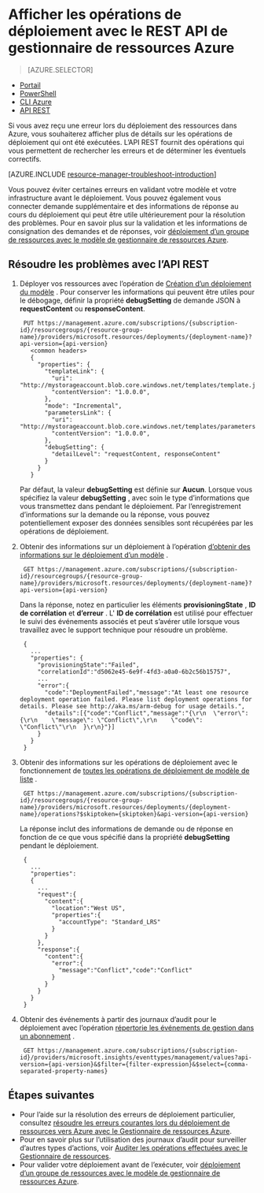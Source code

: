<properties
   pageTitle="Afficher les opérations de déploiement avec l’API REST | Microsoft Azure"
   description="Décrit comment utiliser le REST API de gestionnaire de ressources Azure pour détecter les problèmes de déploiement du Gestionnaire de ressources."
   services="azure-resource-manager,virtual-machines"
   documentationCenter=""
   tags="top-support-issue"
   authors="tfitzmac"
   manager="timlt"
   editor="tysonn"/>

<tags
   ms.service="azure-resource-manager"
   ms.devlang="na"
   ms.topic="article"
   ms.tgt_pltfrm="vm-multiple"
   ms.workload="infrastructure"
   ms.date="06/13/2016"
   ms.author="tomfitz"/>

# <a name="view-deployment-operations-with-azure-resource-manager-rest-api"></a>Afficher les opérations de déploiement avec le REST API de gestionnaire de ressources Azure

> [AZURE.SELECTOR]
- [Portail](resource-manager-troubleshoot-deployments-portal.md)
- [PowerShell](resource-manager-troubleshoot-deployments-powershell.md)
- [CLI Azure](resource-manager-troubleshoot-deployments-cli.md)
- [API REST](resource-manager-troubleshoot-deployments-rest.md)

Si vous avez reçu une erreur lors du déploiement des ressources dans Azure, vous souhaiterez afficher plus de détails sur les opérations de déploiement qui ont été exécutées. L’API REST fournit des opérations qui vous permettent de rechercher les erreurs et de déterminer les éventuels correctifs.

[AZURE.INCLUDE [resource-manager-troubleshoot-introduction](../includes/resource-manager-troubleshoot-introduction.md)]

Vous pouvez éviter certaines erreurs en validant votre modèle et votre infrastructure avant le déploiement. Vous pouvez également vous connecter demande supplémentaire et des informations de réponse au cours du déploiement qui peut être utile ultérieurement pour la résolution des problèmes. Pour en savoir plus sur la validation et les informations de consignation des demandes et de réponses, voir [déploiement d’un groupe de ressources avec le modèle de gestionnaire de ressources Azure](resource-group-template-deploy-rest.md).

## <a name="troubleshoot-with-rest-api"></a>Résoudre les problèmes avec l’API REST

1. Déployer vos ressources avec l’opération de [Création d’un déploiement du modèle](https://msdn.microsoft.com/library/azure/dn790564.aspx) . Pour conserver les informations qui peuvent être utiles pour le débogage, définir la propriété **debugSetting** de demande JSON à **requestContent** ou **responseContent**. 

        PUT https://management.azure.com/subscriptions/{subscription-id}/resourcegroups/{resource-group-name}/providers/microsoft.resources/deployments/{deployment-name}?api-version={api-version}
          <common headers>
          {
            "properties": {
              "templateLink": {
                "uri": "http://mystorageaccount.blob.core.windows.net/templates/template.json",
                "contentVersion": "1.0.0.0",
              },
              "mode": "Incremental",
              "parametersLink": {
                "uri": "http://mystorageaccount.blob.core.windows.net/templates/parameters.json",
                "contentVersion": "1.0.0.0",      
              },
              "debugSetting": {
                "detailLevel": "requestContent, responseContent"
              }
            }
          }

    Par défaut, la valeur **debugSetting** est définie sur **Aucun**. Lorsque vous spécifiez la valeur **debugSetting** , avec soin le type d’informations que vous transmettez dans pendant le déploiement. Par l’enregistrement d’informations sur la demande ou la réponse, vous pouvez potentiellement exposer des données sensibles sont récupérées par les opérations de déploiement. 

2. Obtenir des informations sur un déploiement à l’opération [d’obtenir des informations sur le déploiement d’un modèle](https://msdn.microsoft.com/library/azure/dn790565.aspx) .

        GET https://management.azure.com/subscriptions/{subscription-id}/resourcegroups/{resource-group-name}/providers/microsoft.resources/deployments/{deployment-name}?api-version={api-version}

    Dans la réponse, notez en particulier les éléments **provisioningState** , **ID de corrélation** et **d’erreur** . L' **ID de corrélation** est utilisé pour effectuer le suivi des événements associés et peut s’avérer utile lorsque vous travaillez avec le support technique pour résoudre un problème.
    
        { 
          ...
          "properties": {
            "provisioningState":"Failed",
            "correlationId":"d5062e45-6e9f-4fd3-a0a0-6b2c56b15757",
            ...
            "error":{
              "code":"DeploymentFailed","message":"At least one resource deployment operation failed. Please list deployment operations for details. Please see http://aka.ms/arm-debug for usage details.",
              "details":[{"code":"Conflict","message":"{\r\n  \"error\": {\r\n    \"message\": \"Conflict\",\r\n    \"code\": \"Conflict\"\r\n  }\r\n}"}]
            }  
          }
        }

3. Obtenir des informations sur les opérations de déploiement avec le fonctionnement de [toutes les opérations de déploiement de modèle de liste](https://msdn.microsoft.com/library/azure/dn790518.aspx) . 

        GET https://management.azure.com/subscriptions/{subscription-id}/resourcegroups/{resource-group-name}/providers/microsoft.resources/deployments/{deployment-name}/operations?$skiptoken={skiptoken}&api-version={api-version}

    La réponse inclut des informations de demande ou de réponse en fonction de ce que vous spécifié dans la propriété **debugSetting** pendant le déploiement.
    
        {
          ...
          "properties": 
          {
            ...
            "request":{
              "content":{
                "location":"West US",
                "properties":{
                  "accountType": "Standard_LRS"
                }
              }
            },
            "response":{
              "content":{
                "error":{
                  "message":"Conflict","code":"Conflict"
                }
              }
            }
          }
        }

4. Obtenir des événements à partir des journaux d’audit pour le déploiement avec l’opération [répertorie les événements de gestion dans un abonnement](https://msdn.microsoft.com/library/azure/dn931934.aspx) .

        GET https://management.azure.com/subscriptions/{subscription-id}/providers/microsoft.insights/eventtypes/management/values?api-version={api-version}&$filter={filter-expression}&$select={comma-separated-property-names}


## <a name="next-steps"></a>Étapes suivantes

- Pour l’aide sur la résolution des erreurs de déploiement particulier, consultez [résoudre les erreurs courantes lors du déploiement de ressources vers Azure avec le Gestionnaire de ressources Azure](resource-manager-common-deployment-errors.md).
- Pour en savoir plus sur l’utilisation des journaux d’audit pour surveiller d’autres types d’actions, voir [Auditer les opérations effectuées avec le Gestionnaire de ressources](resource-group-audit.md).
- Pour valider votre déploiement avant de l’exécuter, voir [déploiement d’un groupe de ressources avec le modèle de gestionnaire de ressources Azure](resource-group-template-deploy.md).
